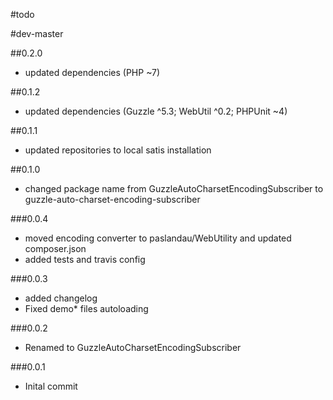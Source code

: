 #todo

#dev-master

##0.2.0

 - updated dependencies (PHP ~7)

##0.1.2

 - updated dependencies (Guzzle ^5.3; WebUtil ^0.2; PHPUnit ~4)

##0.1.1

 - updated repositories to local satis installation

##0.1.0

 - changed package name from GuzzleAutoCharsetEncodingSubscriber to guzzle-auto-charset-encoding-subscriber

###0.0.4

- moved encoding converter to paslandau/WebUtility and updated composer.json
- added tests and travis config

###0.0.3

- added changelog
- Fixed demo* files autoloading

###0.0.2

- Renamed to GuzzleAutoCharsetEncodingSubscriber

###0.0.1

- Inital commit